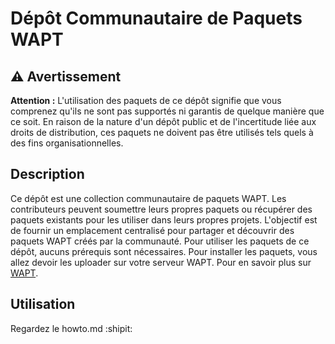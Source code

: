 # Dépôt Communautaire de Paquets WAPT

## :warning: Avertissement

**Attention :** L'utilisation des paquets de ce dépôt signifie que vous comprenez qu'ils ne sont pas supportés ni garantis de quelque manière que ce soit. En raison de la nature d'un dépôt public et de l'incertitude liée aux droits de distribution, ces paquets ne doivent pas être utilisés tels quels à des fins organisationnelles.






## Description

Ce dépôt est une collection communautaire de paquets WAPT. Les contributeurs peuvent soumettre leurs propres paquets ou récupérer des paquets existants pour les utiliser dans leurs propres projets. L'objectif est de fournir un emplacement centralisé pour partager et découvrir des paquets WAPT créés par la communauté.
Pour utiliser les paquets de ce dépôt, aucuns prérequis sont nécessaires. 
Pour installer les paquets, vous allez devoir les uploader sur votre serveur WAPT.
Pour en savoir plus sur [WAPT](https://www.tranquil.it/wapt/).





## Utilisation

Regardez le howto.md :shipit:

